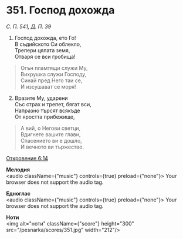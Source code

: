 # 351. Господ дохожда

_С. П. 541, Д. П. 39_

1. Господ дохожда, ето Го!  
В съдийското Си облекло,  
Трепери цялата земя,  
Отваря се вси гробища!  

> Огън пламтящи служи Му,  
> Вихрушка служи Господу,  
> Синай пред Него таи се,  
> И изсушават се моря!

2. Вразите Му, ударени  
Със страх и трепет, бягат вси,  
Напразно търсят всякъде  
От яростта прибежище,  

> А вий, о Негови светци,  
> Вдигнете вашите глави,  
> Спасението ви е дошло,  
> И вечното ви тържество.

[Откровение 6:14](http://biblia.bg/index.php?k=66&g=6&s=14)

**Мелодия**  
<audio className={"music"} controls={true} preload={"none"}>
    <source src="/pesnarka/mp3/351.mp3" type="audio/mpeg"/>
    Your browser does not support the audio tag.
</audio>

**Едноглас**  
<audio className={"music"} controls={true} preload={"none"}>
    <source src="/pesnarka/transp/351.mp3" type="audio/mpeg"/>
    Your browser does not support the audio tag.
</audio>

**Ноти**  
<img alt="ноти" className={"score"} height="300" src="/pesnarka/scores/351.jpg" width="212"/>
